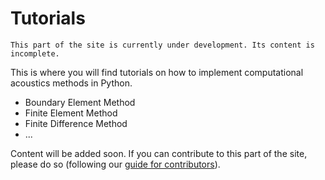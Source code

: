 # Tutorials

```{admonition} More content to follow!
This part of the site is currently under development. Its content is incomplete.
```

This is where you will find tutorials on how to implement computational acoustics methods in Python.

* Boundary Element Method
* Finite Element Method
* Finite Difference Method
* ...

Content will be added soon. If you can contribute to this part of the site, please do so (following our [guide for contributors](../about/contribute-contribute)).